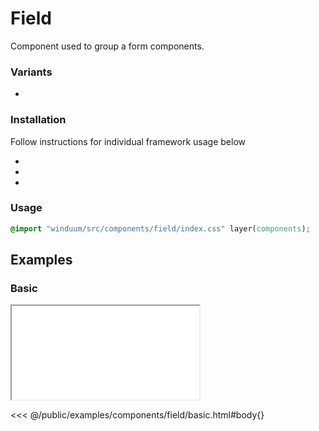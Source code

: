 # Field

Component used to group a form components.

<ViewSourceGh href="https://github.com/winduum/winduum/blob/next/src/components/field" />

### Variants
* <LinkGh name="default" path="components/field" />

### Installation
Follow instructions for individual framework usage below

* <LinkGh name="winduum" url="https://github.com/winduum/winduum/blob/next/src/components/field" />
* <LinkGh name="winduum-vue" url="https://github.com/winduum/winduum-vue/blob/main/src/components/field" />
* <LinkGh name="winduum-react" url="https://github.com/winduum/winduum-react/blob/main/src/components/field" />

### Usage

```css
@import "winduum/src/components/field/index.css" layer(components);
```

## Examples

### Basic

<iframe onload="this.style.visibility = 'visible';" src="/examples/components/field/basic.html"></iframe>

<<< @/public/examples/components/field/basic.html#body{}
